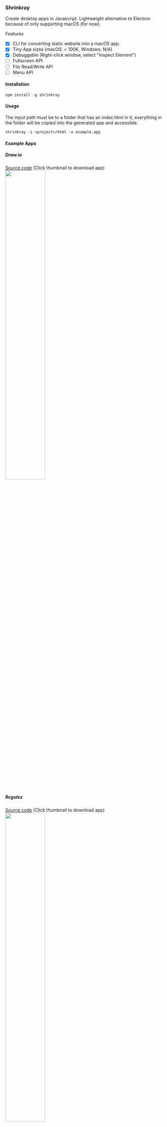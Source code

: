 ### Shrinkray
Create desktop apps in Javascript. Lightweight alternative to Electron because of only supporting macOS (for now).

*Features*
 - [x] CLI for converting static website into a macOS app.
 - [x] Tiny App sizes (macOS: < 100K, Windows: N/A)
 - [x] Debuggable (Right-click window, select "Inspect Element")
 - [ ] Fullscreen API
 - [ ] File Read/Write API
 - [ ] Menu API

#### Installation

```
npm install -g shrinkray
```

#### Usage
The input path must be to a folder that has an index.html in it, everything in the folder
will be copied into the generated app and accessible.

```
shrinkray -i <project>/html -o example.app
```

#### Example Apps

##### Draw.io
<a href="https://github.com/francoislaberge/draw.io">Source code</a> (Click thumbnail to download app)
</br>
<a href="https://github.com/francoislaberge/draw.io/releases/download/v7.0.0/drawio.app.zip">
    <img width="50%" src="http://seflless.github.io/shrinkray/images/drawio-app.png"/>
</a>

##### Regulex
<a href="https://github.com/francoislaberge/regulex">Source code</a> (Click thumbnail to download app)
</br>
<a href="https://github.com/francoislaberge/regulex/releases/download/v1.0.0/regulex.app.zip">
    <img width="50%" src="http://seflless.github.io/shrinkray/images/regulex-app.png"/>
</a>

##### Mini Paint
<a href="https://github.com/francoislaberge/mini-paint">Source code</a> (Click thumbnail to download app)
</br>
<a href="https://github.com/francoislaberge/mini-paint/releases/download/v1.0.0/mini-paint.app.zip">
    <img width="50%" src="http://seflless.github.io/shrinkray/images/mini-paint-app.png"/>
</a>

### Contributing

 1. Required Tools
     - [XCode](https://developer.apple.com/xcode/)
     - [Node/NPM](https://nodejs.org/en/download/)
 2. Clone the project

        git clone git@github.com:francoislaberge/shrinkray.git
        cd shrinkray

 3. Install Dependencies

        npm install

 4. Build App Template

        npm run build:app

 5. Publish to npm

        npm run publish:patch
